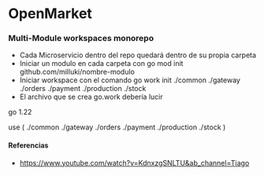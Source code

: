 # OpenMarket

### Multi-Module workspaces monorepo

- Cada Microservicio dentro del repo quedará dentro de su propia carpeta
- Iniciar un modulo en cada carpeta con go mod init github.com/milluki/nombre-modulo
- Iniciar workspace con el comando go work init ./common ./gateway ./orders ./payment ./production ./stock
- El archivo que se crea go.work debería lucir

go 1.22

use (
./common
./gateway
./orders
./payment
./production
./stock
)

#### Referencias

- https://www.youtube.com/watch?v=KdnxzgSNLTU&ab_channel=Tiago
